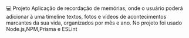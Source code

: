 💻 Projeto
Aplicação de recordação de memórias, onde o usuário poderá adicionar à uma timeline textos, fotos e vídeos de acontecimentos marcantes da sua vida, organizados por mês e ano.
No projeto foi usado Node.js,NPM,Prisma e ESLint
